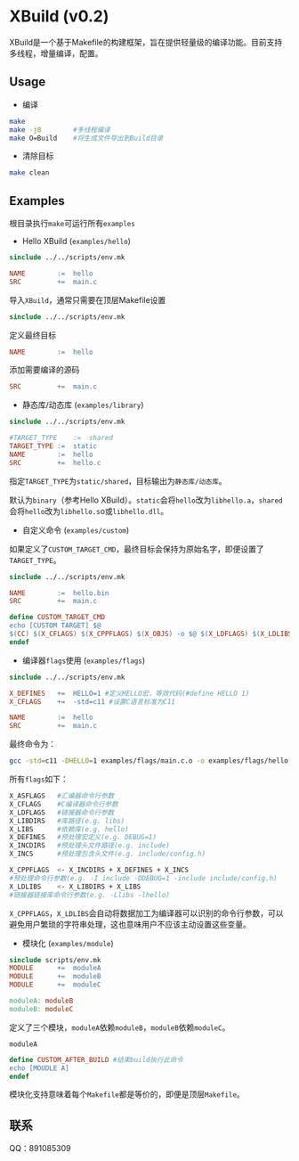 # XBuild (v0.2)
XBuild是一个基于Makefile的构建框架，旨在提供轻量级的编译功能。目前支持多线程，增量编译，配置。
## Usage
- 编译
```sh
make
make -j8        #多线程编译
make O=Build    #将生成文件导出到Build目录
```
- 清除目标
```sh
make clean
```
## Examples
根目录执行`make`可运行所有`examples`
- Hello XBuild (`examples/hello`)

```makefile
sinclude ../../scripts/env.mk

NAME        :=  hello
SRC         +=  main.c
```
导入`XBuild`，通常只需要在顶层Makefile设置
```makefile
sinclude ../../scripts/env.mk
```
定义最终目标
```makefile
NAME        :=  hello
```
添加需要编译的源码
```makefile
SRC         +=  main.c
```
- 静态库/动态库 (`examples/library`)
```makefile
sinclude ../../scripts/env.mk

#TARGET_TYPE    :=	shared
TARGET_TYPE :=  static
NAME        :=  hello
SRC         +=  hello.c
```
指定`TARGET_TYPE`为`static/shared`，目标输出为`静态库/动态库`。

默认为`binary`（参考Hello XBuild）。`static`会将`hello`改为`libhello.a`，`shared`会将`hello`改为`libhello.s`o或`libhello.dll`。
- 自定义命令 (`examples/custom`)

如果定义了`CUSTOM_TARGET_CMD`，最终目标会保持为原始名字，即便设置了`TARGET_TYPE`。
```makefile
sinclude ../../scripts/env.mk

NAME        :=  hello.bin
SRC         +=  main.c

define CUSTOM_TARGET_CMD
echo [CUSTOM TARGET] $@
$(CC) $(X_CFLAGS) $(X_CPPFLAGS) $(X_OBJS) -o $@ $(X_LDFLAGS) $(X_LDLIBS)
endef
```
- 编译器`flags`使用 (`examples/flags`)
```makefile
sinclude ../../scripts/env.mk

X_DEFINES   +=  HELLO=1 #定义HELLO宏，等效代码(#define HELLO 1)
X_CFLAGS    +=  -std=c11 #设置C语言标准为C11

NAME        :=  hello
SRC         +=  main.c
```
最终命令为：
```sh
gcc -std=c11 -DHELLO=1 examples/flags/main.c.o -o examples/flags/hello
```
所有`flags`如下：
```sh
X_ASFLAGS   #汇编器命令行参数
X_CFLAGS    #C编译器命令行参数
X_LDFLAGS   #链接器命令行参数
X_LIBDIRS   #库路径(e.g. libs)
X_LIBS      #依赖库(e.g. hello)
X_DEFINES   #预处理宏定义(e.g. DEBUG=1)
X_INCDIRS   #预处理头文件路径(e.g. include)
X_INCS      #预处理包含头文件(e.g. include/config.h)

X_CPPFLAGS  <- X_INCDIRS + X_DEFINES + X_INCS
#预处理命令行参数(e.g. -I include -DDEBUG=1 -include include/config.h)
X_LDLIBS    <- X_LIBDIRS + X_LIBS
#链接器链接库命令行参数(e.g. -Llibs -lhello)
```
`X_CPPFLAGS`，`X_LDLIBS`会自动将数据加工为编译器可以识别的命令行参数，可以避免用户繁琐的字符串处理，这也意味用户不应该主动设置这些变量。
- 模块化 (`examples/module`)
```makefile
sinclude scripts/env.mk
MODULE      +=  moduleA
MODULE      +=  moduleB
MODULE      +=  moduleC

moduleA: moduleB
moduleB: moduleC
```
定义了三个模块，`moduleA`依赖`moduleB`，`moduleB`依赖`moduleC`。

`moduleA`
```makefile
define CUSTOM_AFTER_BUILD #结束build执行此命令
echo [MOUDLE A]
endef
```
模块化支持意味着每个`Makefile`都是等价的，即便是顶层`Makefile`。


## 联系
QQ：891085309